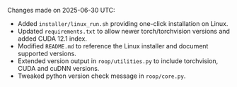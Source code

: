Changes made on 2025-06-30 UTC:
- Added `installer/linux_run.sh` providing one-click installation on Linux.
- Updated `requirements.txt` to allow newer torch/torchvision versions and added CUDA 12.1 index.
- Modified `README.md` to reference the Linux installer and document supported versions.
- Extended version output in `roop/utilities.py` to include torchvision, CUDA and cuDNN versions.
- Tweaked python version check message in `roop/core.py`.
